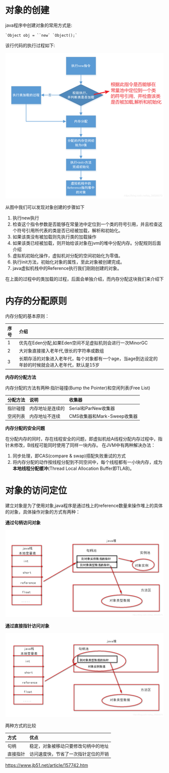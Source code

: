 # 对象的创建

java程序中创建对象的常用方式是:

```
`Object obj = ``new` `Object();`
```

该行代码的执行过程如下:

![](https://raw.githubusercontent.com/wuqifan1098/picBed/master/%E5%AF%B9%E8%B1%A1%E5%88%9B%E5%BB%BA%E8%BF%87%E7%A8%8B.png)

从图中我们可以发现对象创建的步骤如下

1. 执行new执行
2. 检查这个指令参数是否能够在常量池中定位到一个类的符号引用，并且检查这个符号引用所代表的类是否已经被加载，解析和初始化。
3. 如果该类没有被加载则先执行类的加载操作
4. 如果该类已经被加载，则开始给该对象在jvm的堆中分配内存。分配规则后面介绍
5. 虚拟机初始化操作，虚拟机对分配的空间初始化为零值。
6. 执行init方法，初始化对象的属性，至此对象被创建完成。
7. java虚拟机栈中的Reference执行我们刚刚创建的对象。

在上面的过程中的类加载的过程，后面会单独介绍，而内存分配这块我们来介绍下

# **内存的分配原则**

内存分配的基本原则：

| 序号 | 介绍                                                         |
| :--- | :----------------------------------------------------------- |
| 1    | 优先在Eden分配,如果Eden空间不足虚拟机则会进行一次MinorGC     |
| 2    | 大对象直接接入老年代,很长的字符串或数组                      |
| 3    | 长期存活的对象进入老年代，每个对象都有一个age，当age到达设定的年龄的时候就会进入老年代，默认是15岁 |

**内存的分配方法**

内存分配的方法有两种:指针碰撞(Bump the Pointer)和空闲列表(Free List)

| 分配方法 | 说明             | 收集器                      |
| :------- | :--------------- | :-------------------------- |
| 指针碰撞 | 内存地址是连续的 | Serial和ParNew收集器        |
| 空闲列表 | 内存地址不连续   | CMS收集器和Mark-Sweep收集器 |

**内存分配的安全问题**

在分配内存的同时，存在线程安全的问题，即虚拟机给A线程分配内存过程中，指针未修改，B线程可能同时使用了同样一块内存。
在JVM中有两种解决办法：

1. 同步处理，即CAS(compare & swap)搭配失败重试的方式
2. 将内存分配的动作按线程分配到不同空间中，每个线程都有一小块内存，成为**本地线程分配缓冲**(Thread Local Allocation Buffer即TLAB)。

# **对象的访问定位**

建立对象是为了使用对象,java程序是通过栈上的reference数量来操作堆上的具体的对象，具体操作对象的方式有两种：

**通过句柄访问对象**

![](https://raw.githubusercontent.com/wuqifan1098/picBed/master/%E5%8F%A5%E6%9F%84%E8%AE%BF%E9%97%AE%E5%AF%B9%E8%B1%A1.png)

**通过直接指针访问对象**

![](https://raw.githubusercontent.com/wuqifan1098/picBed/master/%E6%8C%87%E9%92%88%E8%AE%BF%E9%97%AE%E5%AF%B9%E8%B1%A1.png)

两种方式的比较

| 方式     | 优点                                 |
| :------- | :----------------------------------- |
| 句柄     | 稳定，对象被移动只要修改句柄中的地址 |
| 直接指针 | 访问速度快，节省了一次指针定位的开销 |

https://www.jb51.net/article/157742.htm

